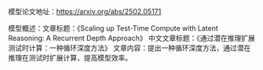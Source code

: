 模型论文地址：https://arxiv.org/abs/2502.05171

模型概述：文章标题：《Scaling up Test-Time Compute with Latent Reasoning: A Recurrent Depth Approach》
中文文章标题：《通过潜在推理扩展测试时计算：一种循环深度方法》
文章内容：提出一种循环深度方法，通过潜在推理在测试时扩展计算，提高模型效率。
